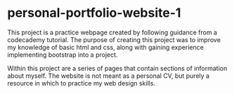 # personal-portfolio-website-1
This project is a practice webpage created by following guidance from a codecademy tutorial.
The purpose of creating this project was to improve my knowledge of basic html and css, along with gaining experience implementing bootstrap into a project.

Within this project are a series of pages that contain sections of information about myself.
The website is not meant as a personal CV, but purely a resource in which to practice my web design skills.